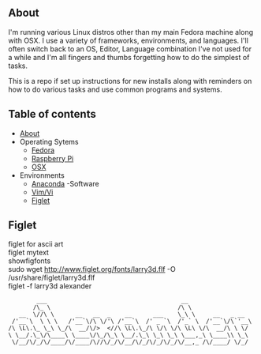 
## About
I'm running various Linux distros other than my main Fedora machine along with OSX. I use a variety of frameworks, environments, and languages. I'll often switch back to an OS, Editor, Language combination I've not used for a while and I'm all fingers and thumbs forgetting how to do the simplest of tasks.

This is a repo if set up instructions for new installs along with reminders on how to do various tasks and use common programs and systems.


## Table of contents

- [About](#about)
- Operating Sytems
  - [Fedora](fedora.md)
  - [Raspberry Pi](rpi.md)
  - [OSX](osx.md)
- Environments
  - [Anaconda](anaconda.md)
-Software
  - [Vim/Vi](vim.md)
  - [Figlet](#figlet)
  
## Figlet
figlet for ascii art  
figlet mytext  
showfigfonts  
sudo wget http://www.figlet.org/fonts/larry3d.flf -O /usr/share/figlet/larry3d.flf  
figlet -f larry3d alexander  
```
        ___                                      __                    
       /\_ \                                    /\ \                   
   __  \//\ \      __   __  _    __      ___    \_\ \     __   _ __    
 /'__`\  \ \ \   /'__`\/\ \/'\ /'__`\  /' _ `\  /'_` \  /'__`\/\`'__\  
/\ \L\.\_ \_\ \_/\  __/\/>  <//\ \L\.\_/\ \/\ \/\ \L\ \/\  __/\ \ \/   
\ \__/.\_\/\____\ \____\/\_/\_\ \__/.\_\ \_\ \_\ \___,_\ \____\\ \_\   
 \/__/\/_/\/____/\/____/\//\/_/\/__/\/_/\/_/\/_/\/__,_ /\/____/ \/_/   
                                                                       
```

